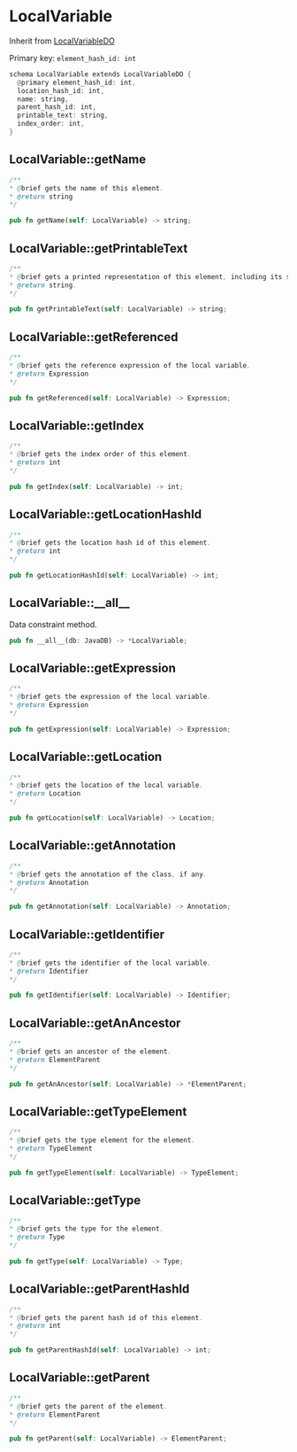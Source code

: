 # LocalVariable

Inherit from [LocalVariableDO](./LocalVariableDO.md)

Primary key: `element_hash_id: int`

```rust
schema LocalVariable extends LocalVariableDO {
  @primary element_hash_id: int,
  location_hash_id: int,
  name: string,
  parent_hash_id: int,
  printable_text: string,
  index_order: int,
}
```
## LocalVariable::getName

```java
/**
* @brief gets the name of this element.
* @return string
*/
```
```rust
pub fn getName(self: LocalVariable) -> string;
```
## LocalVariable::getPrintableText

```java
/**
* @brief gets a printed representation of this element, including its structure where applicable.
* @return string.
*/
```
```rust
pub fn getPrintableText(self: LocalVariable) -> string;
```
## LocalVariable::getReferenced

```java
/**
* @brief gets the reference expression of the local variable.
* @return Expression 
*/
```
```rust
pub fn getReferenced(self: LocalVariable) -> Expression;
```
## LocalVariable::getIndex

```java
/**
* @brief gets the index order of this element.
* @return int
*/
```
```rust
pub fn getIndex(self: LocalVariable) -> int;
```
## LocalVariable::getLocationHashId

```java
/**
* @brief gets the location hash id of this element.
* @return int
*/
```
```rust
pub fn getLocationHashId(self: LocalVariable) -> int;
```
## LocalVariable::\_\_all\_\_

Data constraint method.

```rust
pub fn __all__(db: JavaDB) -> *LocalVariable;
```
## LocalVariable::getExpression

```java
/**
* @brief gets the expression of the local variable.
* @return Expression 
*/
```
```rust
pub fn getExpression(self: LocalVariable) -> Expression;
```
## LocalVariable::getLocation

```java
/**
* @brief gets the location of the local variable.
* @return Location 
*/
```
```rust
pub fn getLocation(self: LocalVariable) -> Location;
```
## LocalVariable::getAnnotation

```java
/**
* @brief gets the annotation of the class, if any.
* @return Annotation 
*/
```
```rust
pub fn getAnnotation(self: LocalVariable) -> Annotation;
```
## LocalVariable::getIdentifier

```java
/**
* @brief gets the identifier of the local variable.
* @return Identifier 
*/
```
```rust
pub fn getIdentifier(self: LocalVariable) -> Identifier;
```
## LocalVariable::getAnAncestor

```java
/**
* @brief gets an ancestor of the element.
* @return ElementParent 
*/
```
```rust
pub fn getAnAncestor(self: LocalVariable) -> *ElementParent;
```
## LocalVariable::getTypeElement

```java
/**
* @brief gets the type element for the element.
* @return TypeElement
*/
```
```rust
pub fn getTypeElement(self: LocalVariable) -> TypeElement;
```
## LocalVariable::getType

```java
/**
* @brief gets the type for the element.
* @return Type
*/
```
```rust
pub fn getType(self: LocalVariable) -> Type;
```
## LocalVariable::getParentHashId

```java
/**
* @brief gets the parent hash id of this element.
* @return int
*/
```
```rust
pub fn getParentHashId(self: LocalVariable) -> int;
```
## LocalVariable::getParent

```java
/**
* @brief gets the parent of the element.
* @return ElementParent 
*/
```
```rust
pub fn getParent(self: LocalVariable) -> ElementParent;
```
